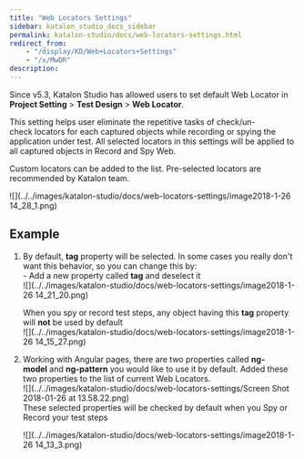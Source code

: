```yaml
---
title: "Web Locators Settings" 
sidebar: katalon_studio_docs_sidebar
permalink: katalon-studio/docs/web-locators-settings.html 
redirect_from:
    - "/display/KD/Web+Locators+Settings"
    - "/x/MwDR"
description: 
---
```

Since v5.3, Katalon Studio has allowed users to set default Web Locator in **Project Setting** > **Test Design** > **Web Locator**.

This setting helps user eliminate the repetitive tasks of check/un-check locators for each captured objects while recording or spying the application under test. All selected locators in this settings will be applied to all captured objects in Record and Spy Web. 

Custom locators can be added to the list. Pre-selected locators are recommended by Katalon team.

![](../../images/katalon-studio/docs/web-locators-settings/image2018-1-26 14_28_1.png)

Example
-------

1.  By default, **tag** property will be selected. In some cases you really don't want this behavior, so you can change this by:   
    - Add a new property called **tag** and deselect it  
    ![](../../images/katalon-studio/docs/web-locators-settings/image2018-1-26 14_21_20.png)  
      
    When you spy or record test steps, any object having this **tag** property will **not** be used by default  
    ![](../../images/katalon-studio/docs/web-locators-settings/image2018-1-26 14_15_27.png)  
      
    
2.  Working with Angular pages, there are two properties called **ng-model** and **ng-pattern** you would like to use it by default. Added these two properties to the list of current Web Locators.  
    ![](../../images/katalon-studio/docs/web-locators-settings/Screen Shot 2018-01-26 at 13.58.22.png)  
    These selected properties will be checked by default when you Spy or Record your test steps  
      
    ![](../../images/katalon-studio/docs/web-locators-settings/image2018-1-26 14_13_3.png)